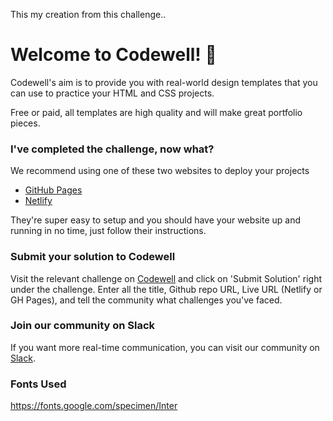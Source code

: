 This my creation from this challenge..

# Welcome to Codewell! 👋

Codewell's aim is to provide you with real-world design templates that you can use to practice your HTML and CSS projects. 

Free or paid, all templates are high quality and will make great portfolio pieces.

### I've completed the challenge, now what?

We recommend using one of these two websites to deploy your projects

- [GitHub Pages](https://pages.github.com/)
- [Netlify](https://www.netlify.com/)

They're super easy to setup and you should have your website up and running in no time, just follow their instructions.


### Submit your solution to Codewell

Visit the relevant challenge on [Codewell](https://codewell.cc) and click on 'Submit Solution' right under the challenge.
Enter all the title, Github repo URL, Live URL (Netlify or GH Pages), and tell the community what challenges you've faced.

### Join our community on Slack

If you want more real-time communication, you can visit our community on [Slack](https://join.slack.com/t/codewell-hq/shared_invite/zt-ni8c9g8h-gNYWrmqQ3Uh37dcLg9~LMQ). 

### Fonts Used

https://fonts.google.com/specimen/Inter
